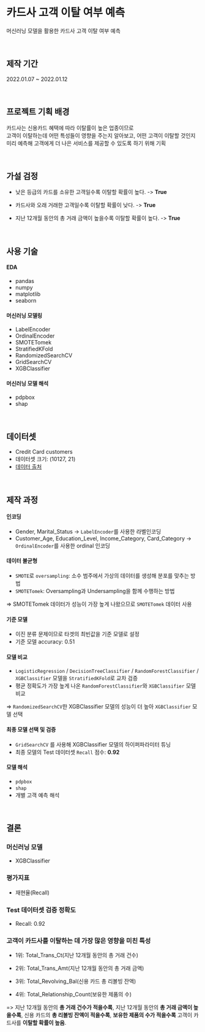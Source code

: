 # 카드사 고객 이탈 여부 예측 
머신러닝 모델을 활용한 카드사 고객 이탈 여부 예측

<br>

## 제작 기간
2022.01.07 ~ 2022.01.12

<br>

## 프로젝트 기획 배경 
카드사는 신용카드 혜택에 따라 이탈률이 높은 업종이므로 <br>
고객이 이탈하는데 어떤 특성들이 영향을 주는지 알아보고, 어떤 고객이 이탈할 것인지 미리 예측해 고객에게 더 나은 서비스를 제공할 수 있도록 하기 위해 기획

<br>

## 가설 검정 

- 낮은 등급의 카드를 소유한 고객일수록 이탈할 확률이 높다. -> **True**

- 카드사와 오래 거래한 고객일수록 이탈할 확률이 낮다. -> **True**

- 지난 12개월 동안의 총 거래 금액이 높을수록 이탈할 확률이 높다. -> **True**

<br>

## 사용 기술

#### EDA
- pandas
- numpy
- matplotlib
- seaborn

#### 머신러닝 모델링 
- LabelEncoder
- OrdinalEncoder
- SMOTETomek
- StratifiedKFold
- RandomizedSearchCV
- GridSearchCV
- XGBClassifier

#### 머신러닝 모델 해석
- pdpbox
- shap

<br>

## 데이터셋
- Credit Card customers
- 데이터셋 크기: (10127, 21)
- [데이터 출처](https://www.kaggle.com/datasets/sakshigoyal7/credit-card-customers)

<br>

## 제작 과정

#### 인코딩
- Gender, Marital_Status -> `LabelEncoder`를 사용한 라벨인코딩
- Customer_Age, Education_Level, Income_Category, Card_Category -> `OrdinalEncoder`를 사용한 ordinal 인코딩

#### 데이터 불균형
- `SMOTE`로 `oversampling`: 소수 범주에서 가상의 데이터를 생성해 분포를 맞추는 방법
- `SMOTETomek`: Oversampling과 Undersampling을 함께 수행하는 방법

=> SMOTETomek 데이터가 성능이 가장 높게 나왔으므로 `SMOTETomek` 데이터 사용


#### 기준 모델
- 이진 분류 문제이므로 타겟의 최빈값을 기준 모델로 설정
- 기준 모델 accuracy: 0.51

#### 모델 비교
- `LogisticRegression` / `DecisionTreeClassifier` / `RandomForestClassifier` / `XGBClassifier` 모델을 `StratifiedKFold`로 교차 검증
- 평균 정확도가 가장 높게 나온 `RandomForestClassifier`와 `XGBClassifier` 모델 비교 

=> `RandomizedSearchCV`한 XGBClassifier 모델의 성능이 더 높아 `XGBClassifier` 모델 선택

#### 최종 모델 선택 및 검증
- `GridSearchCV` 를 사용해 XGBClassifier 모델의 하이퍼파라미터 튜닝
- 최종 모델의 Test 데이터셋 `Recall` 점수: **0.92**

#### 모델 해석
- `pdpbox`
- `shap`
- 개별 고객 예측 해석

<br>

## 결론

### 머신러닝 모델
- XGBClassifier

### 평가지표 
- 재현율(Recall)

### Test 데이터셋 검증 정확도
- Recall: 0.92

### 고객이 카드사를 이탈하는 데 가장 많은 영향을 미친 특성

- 1위: Total_Trans_Ct(지난 12개월 동안의 총 거래 건수)

- 2위: Total_Trans_Amt(지난 12개월 동안의 총 거래 금액)

- 3위: Total_Revolving_Bal(신용 카드 총 리볼빙 잔액)

- 4위: Total_Relationship_Count(보유한 제품의 수)

=> 지난 12개월 동안의 **총 거래 건수가 적을수록**, 지난 12개월 동안의 **총 거래 금액이 높을수록**, 신용 카드의 **총 리볼빙 잔액이 적을수록**, **보유한 제품의 수가 적을수록** 고객이 카드사를 **이탈할 확률이 높음**.
